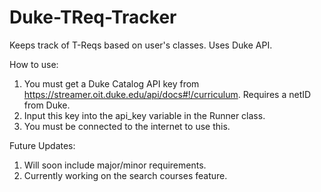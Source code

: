 # Duke-TReq-Tracker
Keeps track of T-Reqs based on user's classes. Uses Duke API.

How to use:
1. You must get a Duke Catalog API key from https://streamer.oit.duke.edu/api/docs#!/curriculum. Requires a netID from Duke.
2. Input this key into the api_key variable in the Runner class.
3. You must be connected to the internet to use this.

Future Updates:
1. Will soon include major/minor requirements.
2. Currently working on the search courses feature.
